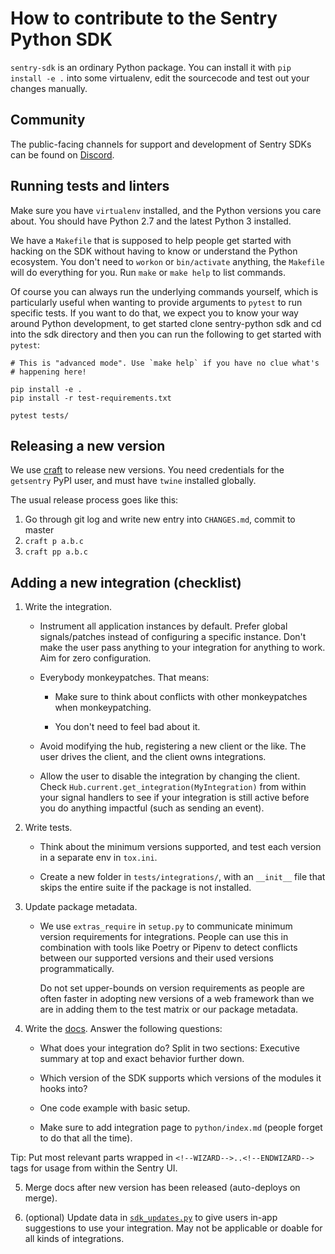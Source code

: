 # How to contribute to the Sentry Python SDK

`sentry-sdk` is an ordinary Python package. You can install it with `pip
install -e .` into some virtualenv, edit the sourcecode and test out your
changes manually.

## Community

The public-facing channels for support and development of Sentry SDKs can be found on [Discord](https://discord.gg/Ww9hbqr).

## Running tests and linters

Make sure you have `virtualenv` installed, and the Python versions you care
about. You should have Python 2.7 and the latest Python 3 installed.

We have a `Makefile` that is supposed to help people get started with hacking
on the SDK without having to know or understand the Python ecosystem. You don't
need to `workon` or `bin/activate` anything, the `Makefile` will do everything
for you. Run `make` or `make help` to list commands.

Of course you can always run the underlying commands yourself, which is
particularly useful when wanting to provide arguments to `pytest` to run
specific tests. If you want to do that, we expect you to know your way around
Python development, to get started clone sentry-python sdk and cd into the sdk
directory and then you can run the following to get started with `pytest`:

    # This is "advanced mode". Use `make help` if you have no clue what's
    # happening here!

    pip install -e .
    pip install -r test-requirements.txt

    pytest tests/

## Releasing a new version

We use [craft](https://github.com/getsentry/craft#python-package-index-pypi) to
release new versions. You need credentials for the `getsentry` PyPI user, and
must have `twine` installed globally.

The usual release process goes like this:

1. Go through git log and write new entry into `CHANGES.md`, commit to master
2. `craft p a.b.c`
3. `craft pp a.b.c`

## Adding a new integration (checklist)

1. Write the integration.

    * Instrument all application instances by default. Prefer global signals/patches instead of configuring a specific instance. Don't make the user pass anything to your integration for anything to work. Aim for zero configuration.

    * Everybody monkeypatches. That means:

      * Make sure to think about conflicts with other monkeypatches when monkeypatching.

      * You don't need to feel bad about it.

    * Avoid modifying the hub, registering a new client or the like. The user drives the client, and the client owns integrations.

    * Allow the user to disable the integration by changing the client. Check `Hub.current.get_integration(MyIntegration)` from within your signal handlers to see if your integration is still active before you do anything impactful (such as sending an event).

2. Write tests.

    * Think about the minimum versions supported, and test each version in a separate env in `tox.ini`.

    * Create a new folder in `tests/integrations/`, with an `__init__` file that skips the entire suite if the package is not installed.

3. Update package metadata.

    * We use `extras_require` in `setup.py` to communicate minimum version requirements for integrations. People can use this in combination with tools like Poetry or Pipenv to detect conflicts between our supported versions and their used versions programmatically.

      Do not set upper-bounds on version requirements as people are often faster in adopting new versions of a web framework than we are in adding them to the test matrix or our package metadata.

4. Write the [docs](https://github.com/getsentry/sentry-docs). Answer the following questions:

    * What does your integration do? Split in two sections: Executive summary at top and exact behavior further down.

    * Which version of the SDK supports which versions of the modules it hooks into?

    * One code example with basic setup.

    * Make sure to add integration page to `python/index.md` (people forget to do that all the time).

  Tip: Put most relevant parts wrapped in `<!--WIZARD-->..<!--ENDWIZARD-->` tags for usage from within the Sentry UI.

5. Merge docs after new version has been released (auto-deploys on merge).

6. (optional) Update data in [`sdk_updates.py`](https://github.com/getsentry/sentry/blob/master/src/sentry/sdk_updates.py) to give users in-app suggestions to use your integration. May not be applicable or doable for all kinds of integrations.

